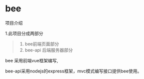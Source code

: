 # bee

项目介绍

1.此项目分成两部分
> 1. bee前端页面部分
> 2. bee-api 后端服务器部分

bee 采用前端vue框架编写,


bee-api采用nodejs的express框架，mvc模式编写接口提供bee使用。